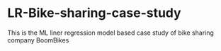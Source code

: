 # LR-Bike-sharing-case-study
This is the ML liner regression model based case study of bike sharing company BoomBikes
